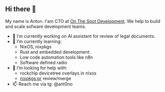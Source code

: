 ## Hi there 👋

My name is Anton. I'am CTO at [On The Spot Development](https://onthespotdev.com/). We help to build and scale sofware development teams.

- 🔭 I’m currently working on AI assistant for review of legal documents.
- 🌱 I’m currently learning:
  - NixOS, nixpkgs
  - Rust and embedded development
  - Low code automation tools like n8n
  - Software defined radio
- 🤔 I’m looking for help with:
  - rockchip devicetree overlays in nixos
  - [nixpkgs pr](https://github.com/NixOS/nixpkgs/pull/453877) review/merge
- 📫 Reach me via tg: @ant0no
